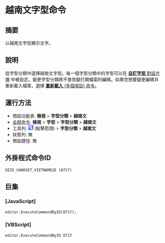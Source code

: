# 越南文字型命令

## 摘要

以越南文字型顯示文字。

## 說明

從字型分類中選擇越南文字型。每一個字型分類中的字型可以在 [**自訂字型** 對話方塊](../../dlg/properties/font/index) 中被設定。變更字型分類將不會改變打開檔案的編碼。如果您想要變更編碼并重新載入檔案，選擇 [**重新載入** (多個項目) 命令](../file/file_reload_defined)。

## 運行方法

- 預設功能表: **檢視** \> **字型分類** \> **越南文**
- [全部命令](../tools/all_commands): **檢視** \> **字型** >
**字型分類** \> **越南文**
- 工具列: ![](../../images/fontpopup.png) (點擊箭頭) \> **字型分類** \> **越南文**
- 狀態列: 無
- 預設捷徑: 無

## 外掛程式命令ID

```
EEID_CHARSET_VIETNAMESE (8717)
```

## 巨集

### \[JavaScript\]

```
editor.ExecuteCommandByID(8717);
```

### \[VBScript\]

```
editor.ExecuteCommandByID 8717
```
